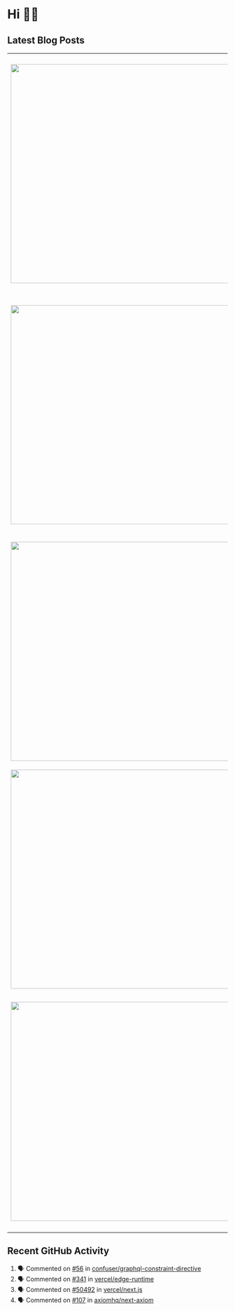 # Hi 👋🏼

## Latest Blog Posts

<!-- HASHNODE_POSTS:START -->
<table>
	<tr>
			<td><img src="https://cdn.hashnode.com/res/hashnode/image/upload/v1650958064619/OZIlB7YIy.jpeg" width="500" height="auto" /></td>
			<td>
				<sup>2023-10-10T15:28:17.146Z</sup><br />
				<b>mollit2 occaecat consectetur et laborum voluptate</b>
				<p>Dolore aliqua occaecat amet ad anim minim aute nisi adipisicing velit ea. Cupidatat nostrud dolor deserunt velit commodo qui deserunt dolor anim voluptate. Nostrud dolore elit reprehenderit voluptate commodo qui mollit. Et qui deserunt ex tempor comm...</p>
			</td>
		</tr>
<tr>
			<td><img src="https://cdn.hashnode.com/res/hashnode/image/upload/v1650958064619/OZIlB7YIy.jpeg" width="500" height="auto" /></td>
			<td>
				<sup>2023-10-10T13:23:28.293Z</sup><br />
				<b>ullamco commodo incididunt et velit commodo</b>
				<p>Exercitation quis ad consectetur ut. Deserunt nostrud elit eu ullamco in exercitation nisi aliqua nisi voluptate voluptate esse incididunt. Officia sint amet quis esse nisi incididunt incididunt. Duis sunt reprehenderit cillum est ad velit. Sunt cons...</p>
			</td>
		</tr>
<tr>
			<td><img src="https://cdn.hashnode.com/res/hashnode/image/upload/v1650958446673/FNjp5vVco.jpeg" width="500" height="auto" /></td>
			<td>
				<sup>2023-10-10T06:15:19.391Z</sup><br />
				<b>reprehenderit ad reprehenderit quis ipsum commodos</b>
				<p>Cillum officia aute id. In cillum veniam qui exercitation minim et amet enim ex. Incididunt do exercitation enim mollit ut elit minim amet do proident magna nisi sunt velit. Ex anim aute magna eu id. Sit id fugiat ullamco in. Cupidatat velit ullamco ...</p>
			</td>
		</tr>
<tr>
			<td><img src="https://cdn.hashnode.com/res/hashnode/image/upload/v1650958446673/FNjp5vVco.jpeg" width="500" height="auto" /></td>
			<td>
				<sup>2023-10-09T14:28:45.470Z</sup><br />
				<b>ad adipisicing est quis esse consequat</b>
				<p>Labore ex labore ea ex in tempor amet exercitation aliquip. In ad sit ipsum nisi veniam enim ad nostrud. Adipisicing fugiat dolore cillum est labore. Eiusmod duis minim deserunt labore duis nisi cillum do fugiat irure tempor anim ut. Mollit excepteur...</p>
			</td>
		</tr>
<tr>
			<td><img src="https://cdn.hashnode.com/res/hashnode/image/upload/v1650958446673/FNjp5vVco.jpeg" width="500" height="auto" /></td>
			<td>
				<sup>2023-10-05T12:22:40.130Z</sup><br />
				<b>aliqua consectetur reprehenderit mollit qui consequat</b>
				<p>Occaecat consectetur proident laboris fugiat cupidatat quis exercitation mollit sunt. Reprehenderit do minim sint. Eu occaecat nulla incididunt aliquip aliqua reprehenderit do deserunt commodo culpa officia dolore tempor. Laboris labore reprehenderit...</p>
			</td>
		</tr>
</table>
<!-- HASHNODE_POSTS:END -->

## Recent GitHub Activity

<!--START_SECTION:activity-->
1. 🗣 Commented on [#56](https://github.com/confuser/graphql-constraint-directive/issues/56) in [confuser/graphql-constraint-directive](https://github.com/confuser/graphql-constraint-directive)
2. 🗣 Commented on [#341](https://github.com/vercel/edge-runtime/issues/341) in [vercel/edge-runtime](https://github.com/vercel/edge-runtime)
3. 🗣 Commented on [#50492](https://github.com/vercel/next.js/issues/50492) in [vercel/next.js](https://github.com/vercel/next.js)
4. 🗣 Commented on [#107](https://github.com/axiomhq/next-axiom/issues/107) in [axiomhq/next-axiom](https://github.com/axiomhq/next-axiom)
<!--END_SECTION:activity-->
